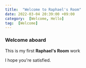 ```yaml
---
title:  "Welcome to Raphael's Room"
date: 2022-03-04 20:39:00 +09:00
category:  [Welcome, Hello]
tag:  [Welcome]
---
```

### Welcome aboard

This is my first **Raphael's Room** work

I hope you're satisfied.
